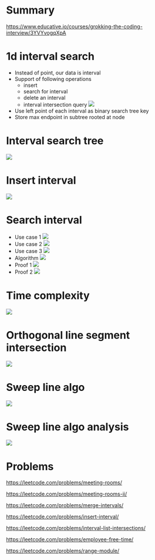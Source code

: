 # Summary
https://www.educative.io/courses/grokking-the-coding-interview/3YVYvogqXpA
# 1d interval search
- Instead of point, our data is interval
- Support of following operations
    - insert
    - search for interval
    - delete an interval
    - interval intersection query
![](assets/interval-search.png)
- Use left point of each interval as binary search tree key
- Store max endpoint in subtree rooted at node
# Interval search tree
![](assets/interval-search-tree.png)
# Insert interval
![](assets/insert-interval.png)
# Search interval
- Use case 1
![](assets/search-1.png)
- Use case 2
![](assets/search-2.png)
- Use case 3
![](assets/search-3.png)
- Algorithm
![](assets/search-algo.png)
- Proof 1
![](assets/search-algo-proof-1.png)
- Proof 2
![](assets/search-algo-proof-2.png)
# Time complexity
![](assets/time-complexity.png)
# Orthogonal line segment intersection
![](assets/orthogonal-line-segment-intersection.png)
# Sweep line algo
![](assets/sweep-line-algo.png)
# Sweep line algo analysis
![](assets/sweepline-analysis.png)

# Problems
https://leetcode.com/problems/meeting-rooms/

https://leetcode.com/problems/meeting-rooms-ii/

https://leetcode.com/problems/merge-intervals/

https://leetcode.com/problems/insert-interval/

https://leetcode.com/problems/interval-list-intersections/

https://leetcode.com/problems/employee-free-time/

https://leetcode.com/problems/range-module/
